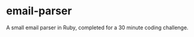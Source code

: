 email-parser
============

A small email parser in Ruby, completed for a 30 minute coding challenge.
